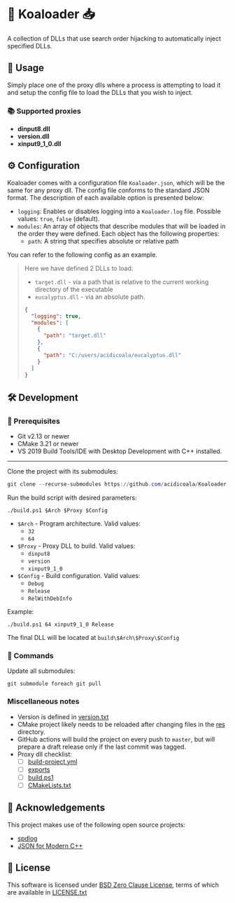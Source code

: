 # 🐨 Koaloader 📥

A collection of DLLs that use search order hijacking to automatically inject specified DLLs.

## 🚀 Usage

Simply place one of the proxy dlls where a process is attempting to load it and setup the config file to load the DLLs that you wish to inject.

### 📚 Supported proxies

- **dinput8.dll**
- **version.dll**
- **xinput9_1_0.dll**

## ⚙ Configuration

Koaloader comes with a configuration file `Koaloader.json`, which will be the same for any proxy dll. The config file
conforms to the standard JSON format. The description of each available option is presented below:

* `logging`: Enables or disables logging into a `Koaloader.log` file. Possible values: `true`, `false` (default).
* `modules`: An array of objects that describe modules that will be loaded in the order they were defined. Each object
  has the following properties:
    * `path`:  A string that specifies absolute or relative path

You can refer to the following config as an example.

> Here we have defined 2 DLLs to load:
>
> * `target.dll` - via a path that is relative to the current working directory of the executable
> * `eucalyptus.dll` - via an absolute path.
>
> ```json
> {
>   "logging": true,
>   "modules": [
>     {
>       "path": "target.dll"
>     },
>     {
>       "path": "C:/users/acidicoala/eucalyptus.dll"
>     }
>   ]
> }
> ```

## 🛠 Development

### 🚥 Prerequisites

* Git v2.13 or newer
* CMake 3.21 or newer
* VS 2019 Build Tools/IDE with Desktop Development with C++ installed.

___
Clone the project with its submodules:

```powershell
git clone --recurse-submodules https://github.com/acidicoala/Koaloader.git
```

Run the build script with desired parameters:

```shell
./build.ps1 $Arch $Proxy $Config
```

* `$Arch` - Program architecture. Valid values:
    * `32`
    * `64`
* `$Proxy` - Proxy DLL to build. Valid values:
    * `dinput8`
    * `version`
    * `xinput9_1_0`
* `$Config` - Build configuration. Valid values:
    * `Debug`
    * `Release`
    * `RelWithDebInfo`

Example:

```shell
./build.ps1 64 xinput9_1_0 Release
```

The final DLL will be located at
`build\$Arch\$Proxy\$Config`

### 🔡 Commands

Update all submodules:
```shell
git submodule foreach git pull
```

### Miscellaneous notes

- Version is defined in [version.txt](./res/version.txt)
- CMake project likely needs to be reloaded after changing files in the [res](./res) directory.
- GitHub actions will build the project on every push to `master`, but will prepare a draft release only if the last
  commit was tagged.
- Proxy dll checklist:
  - [ ] [build-project.yml](.github/workflows/build-project.yml) 
  - [ ] [exports](src/exports) 
  - [ ] [build.ps1](build.ps1) 
  - [ ] [CMakeLists.txt](CMakeLists.txt) 

## 👋 Acknowledgements

This project makes use of the following open source projects:

- [spdlog](https://github.com/gabime/spdlog)
- [JSON for Modern C++](https://github.com/nlohmann/json)

## 📄 License

This software is licensed under [BSD Zero Clause  License], terms of which are available in [LICENSE.txt]

[BSD Zero Clause  License]: https://choosealicense.com/licenses/0bsd/

[LICENSE.txt]: LICENSE.txt

